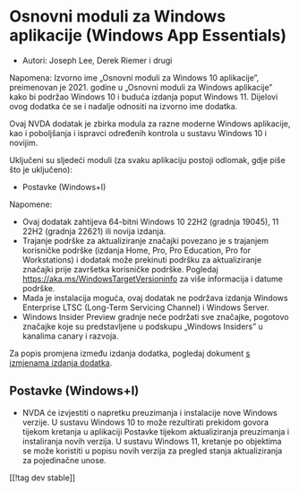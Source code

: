 # Osnovni moduli za Windows aplikacije (Windows App Essentials) #

* Autori: Joseph Lee, Derek Riemer i drugi

Napomena: Izvorno ime „Osnovni moduli za Windows 10 aplikacije”, preimenovan
je 2021. godine u „Osnovni moduli za Windows aplikacije” kako bi podržao
Windows 10 i buduća izdanja poput Windows 11. Dijelovi ovog dodatka će se i
nadalje odnositi na izvorno ime dodatka.

Ovaj NVDA dodatak je zbirka modula za razne moderne Windows aplikacije, kao
i poboljšanja i ispravci određenih kontrola u sustavu Windows 10 i novijim.

Uključeni su sljedeći moduli (za svaku aplikaciju postoji odlomak, gdje piše
što je uključeno):

* Postavke (Windows+I)

Napomene:

* Ovaj dodatak zahtijeva 64-bitni Windows 10 22H2 (gradnja 19045), 11 22H2
  (gradnja 22621) ili novija izdanja.
* Trajanje podrške za aktualiziranje značajki povezano je s trajanjem
  korisničke podrške (izdanja Home, Pro, Pro Education, Pro for
  Workstations) i dodatak može prekinuti podršku za aktualiziranje značajki
  prije završetka korisničke podrške. Pogledaj
  <https://aka.ms/WindowsTargetVersioninfo> za više informacija i datume
  podrške.
* Mada je instalacija moguća, ovaj dodatak ne podržava izdanja Windows
  Enterprise LTSC (Long-Term Servicing Channel) i Windows Server.
* Windows Insider Preview gradnje neće podržati sve značajke, pogotovo
  značajke koje su predstavljene u podskupu „Windows Insiders” u kanalima
  canary i razvoja.

Za popis promjena između izdanja dodatka, pogledaj dokument [s izmjenama
izdanja dodatka][1].

## Postavke (Windows+I)

* NVDA će izvjestiti o napretku preuzimanja i instalacije nove Windows
  verzije. U sustavu Windows 10 to može rezultirati prekidom govora tijekom
  kretanja u aplikaciji Postavke tijekom aktualiziranja preuzimanja i
  instaliranja novih verzija. U sustavu Windows 11, kretanje po objektima se
  može koristiti u popisu novih verzija za pregled stanja aktualiziranja za
  pojedinačne unose.

[[!tag dev stable]]

[1]: https://github.com/josephsl/wintenapps/wiki/w10changelog
